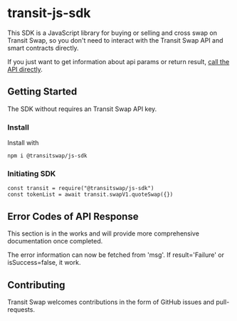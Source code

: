 # transit-js-sdk

This SDK is a JavaScript library for buying or selling and cross swap on Transit Swap, so you don't need to interact with the Transit Swap API and smart contracts directly.

If you just want to get information about api params or return result, [call the API directly](https://docs.transit.finance/transitswap/v/transit-finance-english/).

## Getting Started

The SDK without requires an Transit Swap API key. 

### Install

Install with

```
npm i @transitswap/js-sdk
```

### Initiating SDK

```
const transit = require("@transitswap/js-sdk")
const tokenList = await transit.swapV1.quoteSwap({})
```



## Error Codes of API Response

This section is in the works and will provide more comprehensive documentation once completed.

The error information can now be fetched from 'msg'. If result='Failure' or isSuccess=false, it work.

## Contributing

Transit Swap welcomes contributions in the form of GitHub issues and pull-requests.